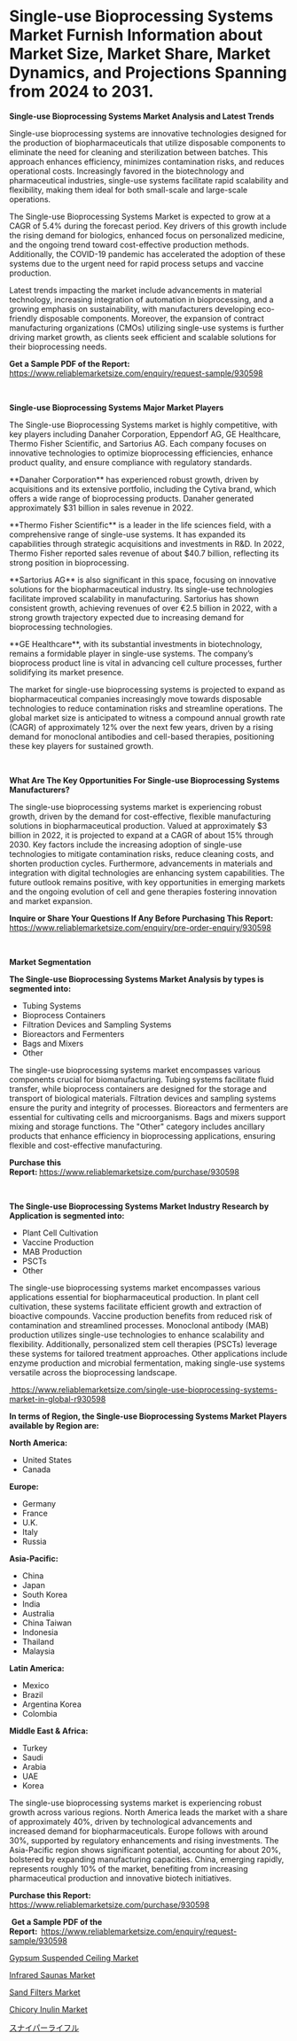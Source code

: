 <p><h1>Single-use Bioprocessing Systems Market Furnish Information about Market Size, Market Share, Market Dynamics, and Projections Spanning from 2024 to 2031.</h1></p><p><strong>Single-use Bioprocessing Systems Market Analysis and Latest Trends</strong></p>
<p><p>Single-use bioprocessing systems are innovative technologies designed for the production of biopharmaceuticals that utilize disposable components to eliminate the need for cleaning and sterilization between batches. This approach enhances efficiency, minimizes contamination risks, and reduces operational costs. Increasingly favored in the biotechnology and pharmaceutical industries, single-use systems facilitate rapid scalability and flexibility, making them ideal for both small-scale and large-scale operations.</p><p>The Single-use Bioprocessing Systems Market is expected to grow at a CAGR of 5.4% during the forecast period. Key drivers of this growth include the rising demand for biologics, enhanced focus on personalized medicine, and the ongoing trend toward cost-effective production methods. Additionally, the COVID-19 pandemic has accelerated the adoption of these systems due to the urgent need for rapid process setups and vaccine production.</p><p>Latest trends impacting the market include advancements in material technology, increasing integration of automation in bioprocessing, and a growing emphasis on sustainability, with manufacturers developing eco-friendly disposable components. Moreover, the expansion of contract manufacturing organizations (CMOs) utilizing single-use systems is further driving market growth, as clients seek efficient and scalable solutions for their bioprocessing needs.</p></p>
<p><strong>Get a Sample PDF of the Report:&nbsp;</strong> <a href="https://www.reliablemarketsize.com/enquiry/request-sample/930598">https://www.reliablemarketsize.com/enquiry/request-sample/930598</a></p>
<p>&nbsp;</p>
<p><strong>Single-use Bioprocessing Systems Major Market Players</strong></p>
<p><p>The Single-use Bioprocessing Systems market is highly competitive, with key players including Danaher Corporation, Eppendorf AG, GE Healthcare, Thermo Fisher Scientific, and Sartorius AG. Each company focuses on innovative technologies to optimize bioprocessing efficiencies, enhance product quality, and ensure compliance with regulatory standards.</p><p>**Danaher Corporation** has experienced robust growth, driven by acquisitions and its extensive portfolio, including the Cytiva brand, which offers a wide range of bioprocessing products. Danaher generated approximately $31 billion in sales revenue in 2022.</p><p>**Thermo Fisher Scientific** is a leader in the life sciences field, with a comprehensive range of single-use systems. It has expanded its capabilities through strategic acquisitions and investments in R&D. In 2022, Thermo Fisher reported sales revenue of about $40.7 billion, reflecting its strong position in bioprocessing.</p><p>**Sartorius AG** is also significant in this space, focusing on innovative solutions for the biopharmaceutical industry. Its single-use technologies facilitate improved scalability in manufacturing. Sartorius has shown consistent growth, achieving revenues of over €2.5 billion in 2022, with a strong growth trajectory expected due to increasing demand for bioprocessing technologies.</p><p>**GE Healthcare**, with its substantial investments in biotechnology, remains a formidable player in single-use systems. The company’s bioprocess product line is vital in advancing cell culture processes, further solidifying its market presence.</p><p>The market for single-use bioprocessing systems is projected to expand as biopharmaceutical companies increasingly move towards disposable technologies to reduce contamination risks and streamline operations. The global market size is anticipated to witness a compound annual growth rate (CAGR) of approximately 12% over the next few years, driven by a rising demand for monoclonal antibodies and cell-based therapies, positioning these key players for sustained growth.</p></p>
<p>&nbsp;</p>
<p><strong>What Are The Key Opportunities For Single-use Bioprocessing Systems Manufacturers?</strong></p>
<p><p>The single-use bioprocessing systems market is experiencing robust growth, driven by the demand for cost-effective, flexible manufacturing solutions in biopharmaceutical production. Valued at approximately $3 billion in 2022, it is projected to expand at a CAGR of about 15% through 2030. Key factors include the increasing adoption of single-use technologies to mitigate contamination risks, reduce cleaning costs, and shorten production cycles. Furthermore, advancements in materials and integration with digital technologies are enhancing system capabilities. The future outlook remains positive, with key opportunities in emerging markets and the ongoing evolution of cell and gene therapies fostering innovation and market expansion.</p></p>
<p><strong>Inquire or Share Your Questions If Any Before Purchasing This Report:</strong> <a href="https://www.reliablemarketsize.com/enquiry/pre-order-enquiry/930598">https://www.reliablemarketsize.com/enquiry/pre-order-enquiry/930598</a></p>
<p>&nbsp;</p>
<p><strong>Market Segmentation</strong></p>
<p><strong>The Single-use Bioprocessing Systems Market Analysis by types is segmented into:</strong></p>
<p><ul><li>Tubing Systems</li><li>Bioprocess Containers</li><li>Filtration Devices and Sampling Systems</li><li>Bioreactors and Fermenters</li><li>Bags and Mixers</li><li>Other</li></ul></p>
<p><p>The single-use bioprocessing systems market encompasses various components crucial for biomanufacturing. Tubing systems facilitate fluid transfer, while bioprocess containers are designed for the storage and transport of biological materials. Filtration devices and sampling systems ensure the purity and integrity of processes. Bioreactors and fermenters are essential for cultivating cells and microorganisms. Bags and mixers support mixing and storage functions. The "Other" category includes ancillary products that enhance efficiency in bioprocessing applications, ensuring flexible and cost-effective manufacturing.</p></p>
<p><strong>Purchase this Report:&nbsp;</strong><a href="https://www.reliablemarketsize.com/purchase/930598">https://www.reliablemarketsize.com/purchase/930598</a></p>
<p>&nbsp;</p>
<p><strong>The Single-use Bioprocessing Systems Market Industry Research by Application is segmented into:</strong></p>
<p><ul><li>Plant Cell Cultivation</li><li>Vaccine Production</li><li>MAB Production</li><li>PSCTs</li><li>Other</li></ul></p>
<p><p>The single-use bioprocessing systems market encompasses various applications essential for biopharmaceutical production. In plant cell cultivation, these systems facilitate efficient growth and extraction of bioactive compounds. Vaccine production benefits from reduced risk of contamination and streamlined processes. Monoclonal antibody (MAB) production utilizes single-use technologies to enhance scalability and flexibility. Additionally, personalized stem cell therapies (PSCTs) leverage these systems for tailored treatment approaches. Other applications include enzyme production and microbial fermentation, making single-use systems versatile across the bioprocessing landscape.</p></p>
<p><a href="https://www.reliablemarketsize.com/single-use-bioprocessing-systems-market-in-global-r930598">&nbsp;https://www.reliablemarketsize.com/single-use-bioprocessing-systems-market-in-global-r930598</a></p>
<p><strong>In terms of Region, the Single-use Bioprocessing Systems Market Players available by Region are:</strong></p>
<p>
    <p> <strong> North America: </strong>
        <ul>
            <li>United States</li>
            <li>Canada</li>
        </ul>
        </p> 
    <p> <strong> Europe: </strong>
        <ul>
            <li>Germany</li>
            <li>France</li>
            <li>U.K.</li>
            <li>Italy</li>
            <li>Russia</li>
        </ul>
        </p> 
    <p> <strong> Asia-Pacific: </strong>
        <ul>
            <li>China</li>
            <li>Japan</li>
            <li>South Korea</li>
            <li>India</li>
            <li>Australia</li>
            <li>China Taiwan</li>
            <li>Indonesia</li>
            <li>Thailand</li>
            <li>Malaysia</li>
        </ul>
        </p> 
    <p> <strong> Latin America: </strong>
        <ul>
            <li>Mexico</li>
            <li>Brazil</li>
            <li>Argentina Korea</li>
            <li>Colombia</li>
        </ul>
        </p> 
    <p> <strong> Middle East & Africa: </strong>
        <ul>
            <li>Turkey</li>
            <li>Saudi</li>
            <li>Arabia</li>
            <li>UAE</li>
            <li>Korea</li>
        </ul>
    </p>
    </p>
<p><p>The single-use bioprocessing systems market is experiencing robust growth across various regions. North America leads the market with a share of approximately 40%, driven by technological advancements and increased demand for biopharmaceuticals. Europe follows with around 30%, supported by regulatory enhancements and rising investments. The Asia-Pacific region shows significant potential, accounting for about 20%, bolstered by expanding manufacturing capacities. China, emerging rapidly, represents roughly 10% of the market, benefiting from increasing pharmaceutical production and innovative biotech initiatives.</p></p>
<p><strong>Purchase this Report: </strong><a href="https://www.reliablemarketsize.com/purchase/930598">https://www.reliablemarketsize.com/purchase/930598</a></p>
<p>&nbsp;<strong>Get a Sample PDF of the Report:&nbsp;&nbsp;</strong><a href="https://www.reliablemarketsize.com/enquiry/request-sample/930598">https://www.reliablemarketsize.com/enquiry/request-sample/930598</a></p>
<p><strong></strong></p>
<p><p><a href="https://issuu.com/reportprime-2/docs/gypsum-suspended-ceiling-market-siz_1860244da2d68a">Gypsum Suspended Ceiling Market</a></p><p><a href="https://medium.com/@carolyn.ogden667345/in-the-infrared-saunas-market-the-main-focus-is-on-keeping-costs-low-and-getting-the-most-out-of-09899f2bb6ca?postPublishedType=initial">Infrared Saunas Market</a></p><p><a href="https://medium.com/@carolyn.ogden667345/the-sand-filters-market-insights-report-offers-an-in-depth-and-thorough-analysis-of-the-market-9cc516627495">Sand Filters Market</a></p><p><a href="https://issuu.com/reportprime-2/docs/chicory-inulin-market-size-2030.ppt_a062385c5903e8">Chicory Inulin Market</a></p><p><a href="https://medium.com/@vadkqfca47/sniper-rifle-market-%E3%81%AF-%E3%82%B3%E3%82%B9%E3%83%88%E7%AE%A1%E7%90%86%E3%81%A8%E5%8A%B9%E7%8E%87%E5%90%91%E4%B8%8A%E3%82%92%E5%84%AA%E5%85%88%E3%81%97%E3%81%BE%E3%81%99-%E3%81%95%E3%82%89%E3%81%AB-%E5%A0%B1%E5%91%8A%E6%9B%B8%E3%81%AF%E5%B8%82%E5%A0%B4%E3%81%AE%E9%9C%80%E8%A6%81%E9%9D%A2%E3%81%A8%E4%BE%9B%E7%B5%A6%E9%9D%A2%E3%81%AE%E4%B8%A1%E6%96%B9%E3%82%92%E3%82%AB%E3%83%90%E3%83%BC%E3%81%97%E3%81%A6%E3%81%84%E3%81%BE%E3%81%99-sniper-rifle-%E5%B8%82%E5%A0%B4%E3%81%AF-2024-%E3%81%8B%E3%82%89-7-b78b53d15b45">スナイパーライフル</a></p></p>
